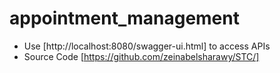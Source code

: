 # appointment_management

* Use [http://localhost:8080/swagger-ui.html] to access APIs 
* Source Code [https://github.com/zeinabelsharawy/STC/]
